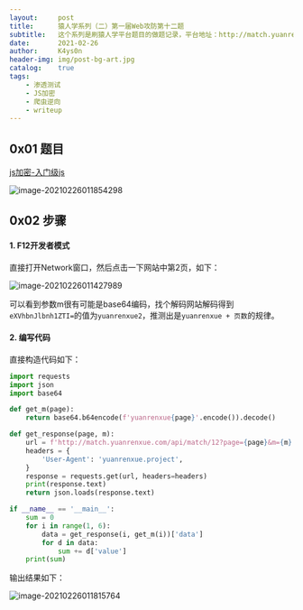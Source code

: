```yaml
---
layout:     post
title:      猿人学系列（二）第一届Web攻防第十二题
subtitle:   这个系列是刷猿人学平台题目的做题记录，平台地址：http://match.yuanrenxue.com/
date:       2021-02-26
author:     K4ys0n
header-img: img/post-bg-art.jpg
catalog:    true
tags:
    - 渗透测试
    - JS加密
    - 爬虫逆向
    - writeup
---
```




## 0x01 题目

[js加密-入门级js](http://match.yuanrenxue.com/match/12)

![image-20210226011854298](http://k4ys0n.github.io/img/image-20210226011854298.png)



## 0x02 步骤

#### 1. F12开发者模式

直接打开Network窗口，然后点击一下网站中第2页，如下：

![image-20210226011427989](http://k4ys0n.github.io/img/image-20210226011427989.png)

可以看到参数m很有可能是base64编码，找个解码网站解码得到`eXVhbnJlbnh1ZTI=`的值为`yuanrenxue2`，推测出是`yuanrenxue + 页数`的规律。

#### 2. 编写代码

直接构造代码如下：

```python
import requests
import json
import base64

def get_m(page):
    return base64.b64encode(f'yuanrenxue{page}'.encode()).decode()

def get_response(page, m):
    url = f'http://match.yuanrenxue.com/api/match/12?page={page}&m={m}'
    headers = {
        'User-Agent': 'yuanrenxue.project',
    }
    response = requests.get(url, headers=headers)
    print(response.text)
    return json.loads(response.text)

if __name__ == '__main__':
    sum = 0
    for i in range(1, 6):
        data = get_response(i, get_m(i))['data']
        for d in data:
            sum += d['value']
    print(sum)
```

输出结果如下：

![image-20210226011815764](http://k4ys0n.github.io/img/image-20210226011815764.png)

